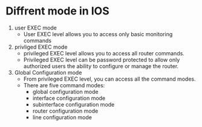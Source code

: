 
# Diffrent mode in IOS

1. user EXEC mode
	* User EXEC level allows you to access only basic monitoring commands
2. privliged EXEC mode
	* privileged EXEC level allows you to access all router commands. 
	* Privileged EXEC level can be password protected to allow only authorized users the ability to configure or manage the router. 
3. Global Configuration mode
	* From privileged EXEC level, you can access all the command modes. 
	* There are five command modes: 
		* global configuration mode
		* interface configuration mode
		* subinterface configuration mode
		* router configuration mode
		* line configuration mode


